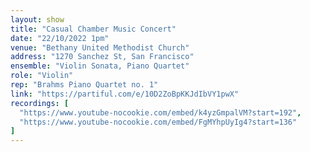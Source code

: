 ```yaml
---
layout: show
title: "Casual Chamber Music Concert"
date: "22/10/2022 1pm"
venue: "Bethany United Methodist Church"
address: "1270 Sanchez St, San Francisco"
ensemble: "Violin Sonata, Piano Quartet"
role: "Violin"
rep: "Brahms Piano Quartet no. 1"
link: "https://partiful.com/e/10D2ZoBpKKJdIbVY1pwX"
recordings: [
  "https://www.youtube-nocookie.com/embed/k4yzGmpalVM?start=192",
  "https://www.youtube-nocookie.com/embed/FgMYhpUyIg4?start=136"
]
---
```

